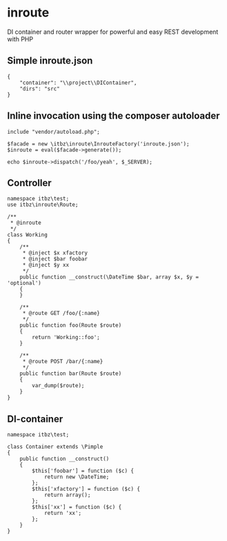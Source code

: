 inroute
=======

DI container and router wrapper for powerful and easy REST development with PHP


## Simple inroute.json

    {
        "container": "\\project\\DIContainer",
        "dirs": "src"
    }

## Inline invocation using the composer autoloader

    include "vendor/autoload.php";

    $facade = new \itbz\inroute\InrouteFactory('inroute.json');
    $inroute = eval($facade->generate());

    echo $inroute->dispatch('/foo/yeah', $_SERVER);

## Controller

    namespace itbz\test;
    use itbz\inroute\Route;

    /**
     * @inroute
     */
    class Working
    {
        /**
         * @inject $x xfactory
         * @inject $bar foobar
         * @inject $y xx
         */
        public function __construct(\DateTime $bar, array $x, $y = 'optional')
        {
        }

        /**
         * @route GET /foo/{:name}
         */
        public function foo(Route $route)
        {
            return 'Working::foo';
        }

        /**
         * @route POST /bar/{:name}
         */
        public function bar(Route $route)
        {
            var_dump($route);
        }
    }

## DI-container

    namespace itbz\test;

    class Container extends \Pimple
    {
        public function __construct()
        {
            $this['foobar'] = function ($c) {
                return new \DateTime;
            };
            $this['xfactory'] = function ($c) {
                return array();
            };
            $this['xx'] = function ($c) {
                return 'xx';
            };
        }
    }
